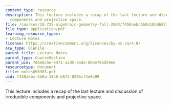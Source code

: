 ```yaml
---
content_type: resource
description: This lecture includes a recap of the last lecture and discussion of irreducible
  components and projective space.
file: /courses/18-725-algebraic-geometry-fall-2003/f458aebc5b0a18b6b6730205cf4e8a99_notes090903.pdf
file_type: application/pdf
learning_resource_types:
- Lecture Notes
license: https://creativecommons.org/licenses/by-nc-sa/4.0/
ocw_type: OCWFile
parent_title: Lecture Notes
parent_type: CourseSection
parent_uid: 7d6e0c5e-e471-a2d5-a4da-0bee70bd59e6
resourcetype: Document
title: notes090903.pdf
uid: f458aebc-5b0a-18b6-b673-0205cf4e8a99
---
```

This lecture includes a recap of the last lecture and discussion of irreducible components and projective space.
